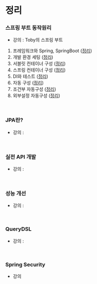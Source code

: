 # 정리

### 스프링 부트 동작원리
* 강의 : Toby의 스프링 부트 
1. 프레임워크와 Spring, SpringBoot ([정리](https://vida0822.github.io/spring/Toby-ch1/)) 
2. 개발 환경 세팅 ([정리](https://vida0822.github.io/spring/Toby-ch2/))
3. 서블릿 컨테이너 구성 ([정리](https://vida0822.github.io/java/spring/Toby-ch3/))
4. 스프링 컨테이너 구성 ([정리](https://vida0822.github.io/java/spring/Toby-ch4/))
5. DI와 테스트 ([정리](https://vida0822.github.io/java/spring/Toby-ch5/))
6. 자동 구성 ([정리](https://vida0822.github.io/java/spring/Toby-ch6/))
7. 조건부 자동구성 ([정리](https://vida0822.github.io/java/spring/Toby-ch7/))
8. 외부설정 자동구성 ([정리](https://vida0822.github.io/java/spring/Toby-ch8/))
<br> 


### JPA란? 
* 강의 : 
<br> 
  
### 실전 API 개발 
* 강의 : 
<br>
  
### 성능 개선 
* 강의 : 
<br>

### QueryDSL 
* 강의 : 
<br> 

### Spring Security 
* 강의 
<br>
